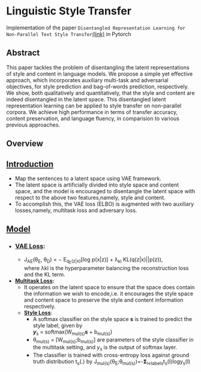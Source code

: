 # Linguistic Style Transfer 
Implementation of the paper `Disentangled Representation Learning for Non-Parallel Text Style Transfer`[(link)](https://www.aclweb.org/anthology/P19-1041.pdf) in Pytorch

## Abstract
  This paper tackles the problem of disentangling the latent representations of style and content in language models.
  We propose a simple yet effective approach, which incorporates auxiliary multi-task and adversarial objectives, for 
  style prediction and bag-of-words prediction, respectively. We show, both qualitatively and quantitatively, that the 
  style and content are indeed disentangled in the latent space. This disentangled latent representation learning can be                  applied to style transfer on non-parallel corpora. We achieve high performance in terms of transfer accuracy, content     preservation, and language fluency, in comparision to various previous approaches.

## Overview
## <ins>Introduction</ins>
  * Map the sentences to a latent space using VAE framework.
  * The latent space is artificially divided into style space and content space, and the model is encouraged to disentangle
    the latent space with respect to the above two features,namely, style and content.
  * To accomplish this, the VAE loss (ELBO) is augmented with two auxiliary losses,namely, multitask loss and adversary loss.
## <ins>Model</ins>
  * ### <ins>VAE Loss</ins>:
    * J<sub>AE</sub>(θ<sub>E</sub>, θ<sub>D</sub>) = − E<sub>q<sub>E</sub>(z|x)</sub>[log p(x|z)] + λ<sub>kl</sub>        KL(q(z|x)||p(z)),   
     where λkl is the hyperparameter balancing the reconstruction loss and the KL term.
  * <strong><ins>Multitask Loss</ins>:</strong>
    * It operates on the latent space to ensure that the space does contain the information we wish to encode,i.e. 
      it encourages the style space and content space to preserve the style and content information respectively.
    * <strong><ins>Style Loss</ins></strong>:
      * A softmax classifier on the style space <strong>s</strong> is trained to predict the style label, given by      
      <i><strong>y</strong></i><sub>s</sub> = softmax(W<sub>mul(s)</sub><strong>s</strong> + b<sub>mul(s)</sub>)       
      * θ<sub>mul(s)</sub> = [W<sub>mul(s)</sub>;b<sub>mul(s)</sub>] are parameters of the style classifier in the 
        multitask setting, and <em>y<sub>s</sub></em> is the output of softmax layer.
      * The classifier is trained with cross-entropy loss against ground truth distribution t<sub>s</sub>(.) by
        J<sub>mul(s)</sub>(θ<sub>E</sub>;θ<sub>mul(s)</sub>)=-𝝨<sub>l∊labels</sub>t<sub>s</sub>(l)logy<sub>s</sub>(l)
